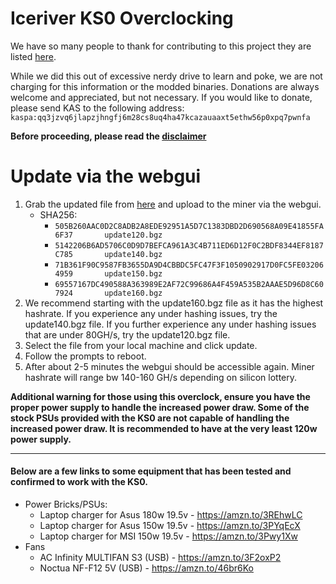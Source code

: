 # Iceriver KS0 Overclocking
We have so many people to thank for contributing to this project they are listed [here](./CONTRIBUTORS.md).  

While we did this out of excessive nerdy drive to learn and poke, we are not charging for this information or the modded binaries. Donations are always welcome and appreciated, but not necessary.  If you would like to donate, please send KAS to the following address:
`kaspa:qq3jzvq6jlapzjhngfj6m28cs8uq4ha47kcazauaaxt5ethw56p0xpq7pwnfa`

**Before proceeding, please read the [disclaimer](../DISCLAIMER.md)**

# Update via the webgui
1. Grab the updated file from [here](./files/) and upload to the miner via the webgui.
    - SHA256: 
        - `505B260AAC0D2C8ADB2A8EDE92951A5D7C1383DBD2D690568A09E41855FA6F37       update120.bgz`
        - `5142206B6AD5706C0D9D7BEFCA961A3C4B711ED6D12F0C2BDF8344EF8187C785       update140.bgz`
        - `71B361F90C9587FB3655DA9D4CBBDC5FC47F3F1050902917D0FC5FE032064959       update150.bgz`
        - `69557167DC490588A363989E2AF72C99686A4F459A535B2AAAE5D96D8C607924       update160.bgz`
2. We recommend starting with the update160.bgz file as it has the highest hashrate.  If you experience any under hashing issues, try the update140.bgz file.  If you further experience any under hashing issues that are under 80GH/s, try the update120.bgz file.
3. Select the file from your local machine and click update.
4. Follow the prompts to reboot.
5. After about 2-5 minutes the webgui should be accessible again.  Miner hashrate will range bw 140-160 GH/s depending on silicon lottery.

**Additional warning for those using this overclock, ensure you have the proper power supply to handle the increased power draw.  Some of the stock PSUs provided with the KS0 are not capable of handling the increased power draw. It is recommended to have at the very least 120w power supply.**

----------------------------

#### Below are a few links to some equipment that has been tested and confirmed to work with the KS0.
- Power Bricks/PSUs:
    - Laptop charger for Asus 180w 19.5v - https://amzn.to/3REhwLC
    - Laptop charger for Asus 150w 19.5v - https://amzn.to/3PYqEcX
    - Laptop charger for MSI 150w 19.5v - https://amzn.to/3Pwy1Xw
- Fans
    - AC Infinity MULTIFAN S3 (USB) - https://amzn.to/3F2oxP2
    - Noctua NF-F12 5V (USB) - https://amzn.to/46br6Ko